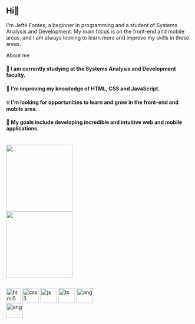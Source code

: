 ## Hi👋
I'm Jefté Fontes, a beginner in programming and a student of Systems Analysis and Development. My main focus is on the front-end and mobile areas, and I am always looking to learn more and improve my skills in these areas.

About me
#### 🔭 I am currently studying at the Systems Analysis and Development faculty.
#### 🌱 I'm improving my knowledge of HTML, CSS and JavaScript.
#### 💡 I'm looking for opportunities to learn and grow in the front-end and mobile area.
#### 🎯 My goals include developing incredible and intuitive web and mobile applications.

<br>

<img height="180em" src="https://github-readme-stats.vercel.app/api?username=JefteFontes&show_icons=true&title_color=f49f1c&icon_color=d8f3dc&text_color=F2BC94&bg_color=030e4f"/>

<br>
<img height="180em" src="https://github-readme-stats.vercel.app/api/top-langs/?username=JefteFontes&layout=compact&langs_count=7&title_color=f49f1c&icon_color=d8f3dc&text_color=F2BC94&bg_color=030e4f"/>

## 
<div style="display: inline_block">
<img align="center" height= 40 width= 40 alt="html5" src="https://cdn.jsdelivr.net/gh/devicons/devicon/icons/html5/html5-plain.svg"/>
<img align="center" height= 40 width= 45 alt="css3" src="https://cdn.jsdelivr.net/gh/devicons/devicon/icons/css3/css3-plain.svg"/>
<img align="center" height= 40 width= 45 alt="js" src="https://cdn.jsdelivr.net/gh/devicons/devicon/icons/javascript/javascript-plain.svg"/>
<img align="center" height= 40 width= 45 alt="ts" src="https://cdn.jsdelivr.net/gh/devicons/devicon/icons/typescript/typescript-original.svg"/>
<img align="center" height= 40 width= 45 alt="ang" src="https://cdn.jsdelivr.net/gh/devicons/devicon@latest/icons/angular/angular-original.svg"/>
</div> 
<img align="center" height= 40 width= 45 alt="ang" src="https://cdn.jsdelivr.net/gh/devicons/devicon@latest/icons/python/python-original.svg"/>
</div> 
